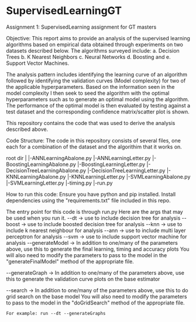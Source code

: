 # SupervisedLearningGT
Assignment 1: SupervisedLearning assignment for GT masters

Objective:
This report aims to provide an analysis of the supervised learning algorithms based on empirical data obtained through experiments on two datasets described below. The algorithms surveyed include:
a.	Decision Trees
b.	K Nearest Neighbors
c.	Neural Networks
d.	Boosting and
e.	Support Vector Machines.

The analysis pattern includes identifying the learning curve of an algorithm followed by identifying the validation curves (Model complexity) for two of the applicable hyperparameters. Based on the information seen in the model complexity I then seek to seed the algorithm with the optimal hyperparameters such as to generate an optimal model using the algorithm. The performance of the optimal model is then evaluated by testing against a test dataset and the corresponding confidence matrix/scatter plot is shown.

This repository contains the code that was used to derive the analysis described above.

Code Structure:
The code in this repository consists of several files, one each for a combination of the dataset and the algorithim that it works on.

root dir
	|
	|-ANNLearningAbalone.py
	|-ANNLearningLetter.py
	|-BoostingLearningAbalone.py
	|-BoostingLearningLetter.py
	|-DecisionTreeLearningAbalone.py
	|-DecisionTreeLearningLetter.py
	|-KNNLearningAbalone.py
	|-KNNLearningLetter.py
	|-SVMLearningAbalone.py
	|-SVMLearningLetter.py
	|-timing.py
	|-run.py

How to run this code:
Ensure you have python and pip installed.
Install dependencies using the "requirements.txt" file included in this repo.

The entry point for this code is through run.py
Here are the args that may be used when you run it.
--dt 				-> use to include decision tree for analysis
--boost				-> use to include boosted decision tree for analysis
--knn				-> use to include k nearest neighbour for analysis
--ann				-> use to include multi layer perceptron for analysis
--svm				-> use to include support vector machine for analysis
--generateModel		-> In addition to one/many of the parameters above, use this to generate the final learning, timing and accuracy plots
					   You will also need to modify the parameters to pass to the model in the "generateFinalModel"	method of the appropriate file.
					   
--generateGraph		-> In addition to one/many of the parameters above, use this to generate the validation curve plots on the base estimator

--search			-> In addition to one/many of the parameters above, use this to do grid search on the base model
					   You will also need to modify the parameters to pass to the model in the "doGridSearch"	method of the appropriate file.
					   
	For example: run --dt --generateGraphs
